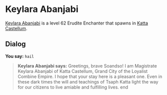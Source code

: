 # Keylara Abanjabi



[Keylara Abanjabi](/npc/160158) is a level 62 Erudite Enchanter that spawns in [Katta Castellum](/zone/160).



## Dialog

**You say:** `hail`



>**Keylara Abanjabi says:** Greetings, brave Soandso! I am Magistrate Keylara Abanjabi of Katta Castellum, Grand City of the Loyalist Combine Empire. I hope that your stay here is a pleasant one. Even in these dark times the will and teachings of Tsaph Katta light the way for our citizens to live amiable and fulfilling lives.
end

